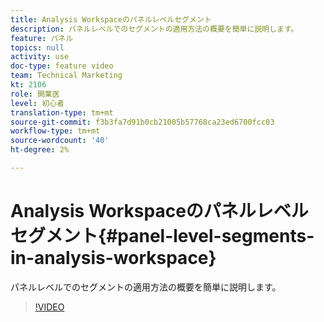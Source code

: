 ```yaml
---
title: Analysis Workspaceのパネルレベルセグメント
description: パネルレベルでのセグメントの適用方法の概要を簡単に説明します。
feature: パネル
topics: null
activity: use
doc-type: feature video
team: Technical Marketing
kt: 2106
role: 開業医
level: 初心者
translation-type: tm+mt
source-git-commit: f3b3fa7d91b0cb21005b57768ca23ed6700fcc03
workflow-type: tm+mt
source-wordcount: '40'
ht-degree: 2%

---
```



# Analysis Workspaceのパネルレベルセグメント{#panel-level-segments-in-analysis-workspace}

パネルレベルでのセグメントの適用方法の概要を簡単に説明します。

>[!VIDEO](https://video.tv.adobe.com/v/24032/?quality=12)
